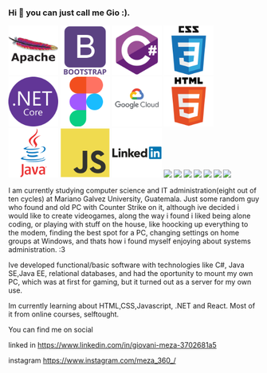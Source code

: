 ### Hi 👋 you can just call me Gio :).

<div>
 
  <img width=100px src="https://github.com/devicons/devicon/blob/master/icons/apache/apache-original-wordmark.svg">
  <img width=100px src="https://github.com/devicons/devicon/blob/master/icons/bootstrap/bootstrap-plain-wordmark.svg">
  <img width=100px src="https://github.com/devicons/devicon/blob/master/icons/csharp/csharp-original.svg">
  <img width=100px src="https://github.com/devicons/devicon/blob/master/icons/css3/css3-original-wordmark.svg">
  <img width=100px src="https://github.com/devicons/devicon/blob/master/icons/dotnetcore/dotnetcore-original.svg">
  <img width=100px src="https://github.com/devicons/devicon/blob/master/icons/figma/figma-original.svg">
  <img width=100px src="https://github.com/devicons/devicon/blob/master/icons/googlecloud/googlecloud-original-wordmark.svg">
  <img width=100px src="https://github.com/devicons/devicon/blob/master/icons/html5/html5-original-wordmark.svg">
  <img width=100px src="https://github.com/devicons/devicon/blob/master/icons/java/java-original-wordmark.svg">
  <img width=100px src="https://github.com/devicons/devicon/blob/master/icons/javascript/javascript-original.svg">
  <img width=100px src="https://github.com/devicons/devicon/blob/master/icons/linkedin/linkedin-original-wordmark.svg">
  
   <img width=100px src="https://badges.aleen42.com/src/pinterest.svg">
   <img width=100px src="https://badges.aleen42.com/src/instagram.svg">
   <img width=100px src="https://badges.aleen42.com/src/facebook.svg">
  <img width=100px src="https://badges.aleen42.com/src/facebook.svg">
  <img width=100px src="https://badges.aleen42.com/src/spotify.svg">
  <img width=100px src="https://badges.aleen42.com/src/telegram.svg">
  <img width=100px src="	https://img.shields.io/badge/LinkedIn-0077B5?style=for-the-badge&logo=linkedin&logoColor=white">
  <img width=100px src="">

  
  
</div>

I am currently studying computer science and IT administration(eight out of ten cycles) at Mariano Galvez University, Guatemala.
Just some random guy who found and old PC with Counter Strike on it, although ive decided i would like to create videogames, along the way i found i liked being alone coding, or playing with stuff on the house, like hoocking up everything to the modem, finding the best spot for a PC, changing settings on home groups at Windows, and thats how i found myself enjoying about systems administration. :3

Ive developed functional/basic software with technologies like C#, Java SE,Java EE, relational databases, and had the oportunity to mount my own PC, which was at first for gaming, but it turned out as a server for my own use.

Im currently learning about HTML,CSS,Javascript, .NET and React. Most of it from online courses, selftought.

You can find me on social

linked in
https://www.linkedin.com/in/giovani-meza-3702681a5

instagram
https://www.instagram.com/meza_360_/



<!--
**meza360/meza360** is a ✨ _special_ ✨ repository because its `README.md` (this file) appears on your GitHub profile.

Here are some ideas to get you started:

- 🔭 I’m currently working on ...
- 🌱 I’m currently learning ...
- 👯 I’m looking to collaborate on ...
- 🤔 I’m looking for help with ...
- 💬 Ask me about ...
- 📫 How to reach me: ...
- 😄 Pronouns: ...
- ⚡ Fun fact: ...
-->
